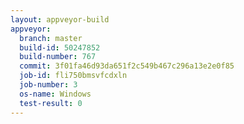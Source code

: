 ```yaml
---
layout: appveyor-build
appveyor:
  branch: master
  build-id: 50247852
  build-number: 767
  commit: 3f01fa46d93da651f2c549b467c296a13e2e0f85
  job-id: fli750bmsvfcdxln
  job-number: 3
  os-name: Windows
  test-result: 0
---
```

